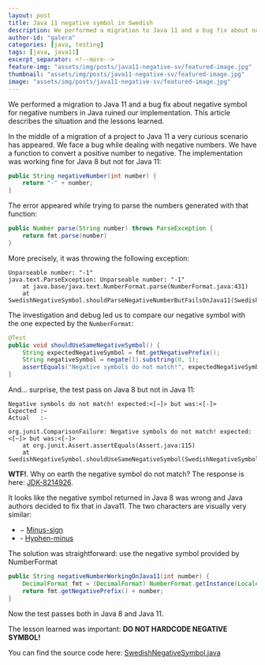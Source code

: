 ```yaml
---
layout: post
title: Java 11 negative symbol in Swedish
description: We performed a migration to Java 11 and a bug fix about negative symbol for negative numbers in Java ruined our implementation. This article describes the situation and the lessons learned.
author-id: "galera"
categories: [java, testing]
tags: [java, java11]
excerpt_separator: <!--more-->
feature-img: "assets/img/posts/java11-negative-sv/featured-image.jpg"
thumbnail: "assets/img/posts/java11-negative-sv/featured-image.jpg"
image: "assets/img/posts/java11-negative-sv/featured-image.jpg"
---
```


We performed a migration to Java 11 and a bug fix about negative symbol for negative numbers in Java ruined our implementation. This article describes the situation and the lessons learned.

<p><!--more--></p>

In the middle of a migration of a project to Java 11 a very curious scenario has appeared. We face a bug while dealing with negative numbers. We have a function to convert a positive number to negative. The implementation was working fine for Java 8 but not for Java 11:

```java
public String negativeNumber(int number) {
    return "-" + number;
}
```

The error appeared while trying to parse the numbers generated with that function:

```java
public Number parse(String number) throws ParseException {
    return fmt.parse(number)
}
```

More precisely, it was throwing the following exception:

```
Unparseable number: "-1"
java.text.ParseException: Unparseable number: "-1"
	at java.base/java.text.NumberFormat.parse(NumberFormat.java:431)
	at SwedishNegativeSymbol.shouldParseNegativeNumberButFailsOnJava11(SwedishNegativeSymbol.java:23)
```

The investigation and debug led us to compare our negative symbol with the one expected by the `NumberFormat`:

```java
@Test
public void shouldUseSameNegativeSymbol() {
    String expectedNegativeSymbol = fmt.getNegativePrefix();
    String negativeSymbol = negate(1).substring(0, 1);
    assertEquals("Negative symbols do not match!", expectedNegativeSymbol, negativeSymbol);
}
```

And... surprise, the test pass on Java 8 but not in Java 11:

```
Negative symbols do not match! expected:<[−]> but was:<[-]>
Expected :−
Actual   :-

org.junit.ComparisonFailure: Negative symbols do not match! expected:<[−]> but was:<[-]>
	at org.junit.Assert.assertEquals(Assert.java:115)
	at SwedishNegativeSymbol.shouldUseSameNegativeSymbol(SwedishNegativeSymbol.java:35)
```

<b>WTF!</b>. Why on earth the negative symbol do not match? The response is here: <a href="https://bugs.openjdk.java.net/browse/JDK-8214926">JDK-8214926</a>. 

It looks like the negative symbol returned in Java 8 was wrong and Java authors decided to fix that in Java11. The two characters are visually very similar:

- &#8722; <a href="https://unicode-table.com/en/2212/">Minus-sign</a>
- &#45; <a href="https://unicode-table.com/en/002D/">Hyphen-minus</a>

The solution was straightforward: use the negative symbol provided by NumberFormat

```java
public String negativeNumberWorkingOnJava11(int number) {
    DecimalFormat fmt = (DecimalFormat) NumberFormat.getInstance(Locale.forLanguageTag("se-sv"));
    return fmt.getNegativePrefix() + number;
}
```

Now the test passes both in Java 8 and Java 11. 

The lesson learned was important: <b>DO NOT HARDCODE NEGATIVE SYMBOL!</b>

You can find the source code here: <a href="https://github.com/adriangalera/java-sandbox/blob/master/src/test/java/SwedishNegativeSymbol.java">SwedishNegativeSymbol.java</a>